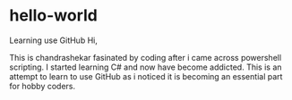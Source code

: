 # hello-world
Learning use GitHub
Hi,

This is chandrashekar fasinated by coding after i came across powershell scripting.
I started learning C# and now have become addicted.
This is an attempt to learn to use GitHub as i noticed it is becoming an essential part for hobby coders.
